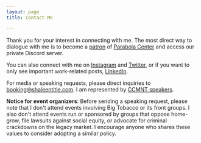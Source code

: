 ```yaml
---
layout: page
title: Contact Me

---
```

Thank you for your interest in connecting with me. The most direct way to dialogue with me is to become a [patron](https://www.patreon.com/parabolacenter) of [Parabola Center](http://www.parabolacenter.com) and access our private Discord server.

You can also connect with me on [Instagram](https://www.instagram.com/shaleentitle/) and [Twitter](https://twitter.com/shaleentitle), or if you want to only see important work-related posts, [LinkedIn](https://www.linkedin.com/in/shaleentitle).

For media or speaking requests, please direct inquiries to booking@shaleentitle.com. I am represented by [CCMNT speakers](https://ccmntspeakers.com/project/shaleen-title/).

**Notice for event organizers**: Before sending a speaking request, please note that I don't attend events involving Big Tobacco or its front groups. I also don't attend events run or sponsored by groups that oppose home-grow, file lawsuits against social equity, or advocate for criminal crackdowns on the legacy market. I encourage anyone who shares these values to consider adopting a similar policy.